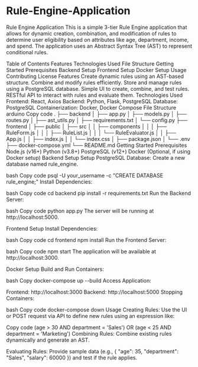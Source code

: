 # Rule-Engine-Application

Rule Engine Application
This is a simple 3-tier Rule Engine application that allows for dynamic creation, combination, and modification of rules to determine user eligibility based on attributes like age, department, income, and spend. The application uses an Abstract Syntax Tree (AST) to represent conditional rules.

Table of Contents
Features
Technologies Used
File Structure
Getting Started
Prerequisites
Backend Setup
Frontend Setup
Docker Setup
Usage
Contributing
License
Features
Create dynamic rules using an AST-based structure.
Combine and modify rules efficiently.
Store and manage rules using a PostgreSQL database.
Simple UI to create, combine, and test rules.
RESTful API to interact with rules and evaluate them.
Technologies Used
Frontend: React, Axios
Backend: Python, Flask, PostgreSQL
Database: PostgreSQL
Containerization: Docker, Docker Compose
File Structure
arduino
Copy code
.
├── backend
│   ├── app.py
│   ├── models.py
│   ├── routes.py
│   ├── ast_utils.py
│   ├── requirements.txt
│   └── config.py
├── frontend
│   ├── public
│   ├── src
│   │   ├── components
│   │   │   ├── RuleForm.js
│   │   │   ├── RuleList.js
│   │   │   └── RuleEvaluator.js
│   │   ├── App.js
│   │   ├── index.js
│   │   └── index.css
│   ├── package.json
│   └── .env
├── docker-compose.yml
└── README.md
Getting Started
Prerequisites
Node.js (v16+)
Python (v3.8+)
PostgreSQL (v12+)
Docker (Optional, if using Docker setup)
Backend Setup
Setup PostgreSQL Database: Create a new database named rule_engine.

bash
Copy code
psql -U your_username -c "CREATE DATABASE rule_engine;"
Install Dependencies:

bash
Copy code
cd backend
pip install -r requirements.txt
Run the Backend Server:

bash
Copy code
python app.py
The server will be running at http://localhost:5000.

Frontend Setup
Install Dependencies:

bash
Copy code
cd frontend
npm install
Run the Frontend Server:

bash
Copy code
npm start
The application will be available at http://localhost:3000.

Docker Setup
Build and Run Containers:

bash
Copy
docker-compose up --build
Access Application:

Frontend: http://localhost:3000
Backend: http://localhost:5000
Stopping Containers:

bash
Copy code
docker-compose down
Usage
Creating Rules: Use the UI or POST request via API to define new rules using an expression like:

Copy code
(age > 30 AND department = 'Sales') OR (age < 25 AND department = 'Marketing')
Combining Rules: Combine existing rules dynamically and generate an AST.

Evaluating Rules: Provide sample data (e.g., { "age": 35, "department": "Sales", "salary": 60000 }) and test if the rule applies.
